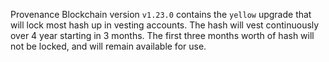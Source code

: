 Provenance Blockchain version `v1.23.0` contains the `yellow` upgrade that will lock most hash up in vesting accounts. The hash will vest continuously over 4 year starting in 3 months. The first three months worth of hash will not be locked, and will remain available for use.
